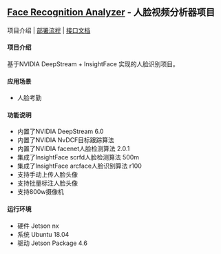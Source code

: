 ## [Face Recognition Analyzer](./README.md) - 人脸视频分析器项目
项目介绍 | [部署流程](./document/README-deploy.md) | [接口文档](./document/README-api.md)

#### 项目介绍
基于NVIDIA DeepStream + InsightFace 实现的人脸识别项目。

#### 应用场景
* 人脸考勤

#### 功能说明
* 内置了NVIDIA DeepStream 6.0
* 内置了NVIDIA NvDCF目标跟踪算法
* 内置了NVIDIA facenet人脸检测算法 2.0.1
* 集成了InsightFace scrfd人脸检测算法 500m
* 集成了InsightFace arcface人脸识别算法 r100
* 支持手动上传人脸头像
* 支持批量标注人脸头像
* 支持800w摄像机

#### 运行环境
* 硬件 Jetson nx
* 系统 Ubuntu 18.04
* 驱动 Jetson Package 4.6
